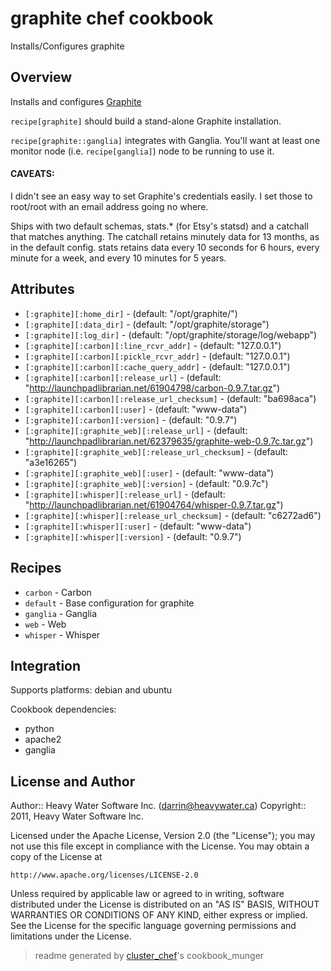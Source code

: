 # graphite chef cookbook

Installs/Configures graphite

## Overview

Installs and configures [Graphite](http://graphite.wikidot.com/)

`recipe[graphite]` should build a stand-alone Graphite installation.

`recipe[graphite::ganglia]` integrates with Ganglia. You'll want at least one
monitor node (i.e. `recipe[ganglia]`) node to be running to use it.

#### CAVEATS:

I didn't see an easy way to set Graphite's credentials easily.  I set those to
root/root with an email address going no where.

Ships with two default schemas, stats.* (for Etsy's statsd) and a catchall that
matches anything. The catchall retains minutely data for 13 months, as in the
default config. stats retains data every 10 seconds for 6 hours, every minute
for a week, and every 10 minutes for 5 years.

## Attributes

* `[:graphite][:home_dir]`            -  (default: "/opt/graphite/")
* `[:graphite][:data_dir]`            -  (default: "/opt/graphite/storage")
* `[:graphite][:log_dir]`             -  (default: "/opt/graphite/storage/log/webapp")
* `[:graphite][:carbon][:line_rcvr_addr]` -  (default: "127.0.0.1")
* `[:graphite][:carbon][:pickle_rcvr_addr]` -  (default: "127.0.0.1")
* `[:graphite][:carbon][:cache_query_addr]` -  (default: "127.0.0.1")
* `[:graphite][:carbon][:release_url]`        -  (default: "http://launchpadlibrarian.net/61904798/carbon-0.9.7.tar.gz")
* `[:graphite][:carbon][:release_url_checksum]` -  (default: "ba698aca")
* `[:graphite][:carbon][:user]`       -  (default: "www-data")
* `[:graphite][:carbon][:version]`    -  (default: "0.9.7")
* `[:graphite][:graphite_web][:release_url]` -  (default: "http://launchpadlibrarian.net/62379635/graphite-web-0.9.7c.tar.gz")
* `[:graphite][:graphite_web][:release_url_checksum]` -  (default: "a3e16265")
* `[:graphite][:graphite_web][:user]` -  (default: "www-data")
* `[:graphite][:graphite_web][:version]` -  (default: "0.9.7c")
* `[:graphite][:whisper][:release_url]` -  (default: "http://launchpadlibrarian.net/61904764/whisper-0.9.7.tar.gz")
* `[:graphite][:whisper][:release_url_checksum]` -  (default: "c6272ad6")
* `[:graphite][:whisper][:user]`      -  (default: "www-data")
* `[:graphite][:whisper][:version]`   -  (default: "0.9.7")

## Recipes 

* `carbon`                   - Carbon
* `default`                  - Base configuration for graphite
* `ganglia`                  - Ganglia
* `web`                      - Web
* `whisper`                  - Whisper
## Integration

Supports platforms: debian and ubuntu

Cookbook dependencies:
* python
* apache2
* ganglia


## License and Author

Author::                Heavy Water Software Inc. (<darrin@heavywater.ca>)
Copyright::             2011, Heavy Water Software Inc.

Licensed under the Apache License, Version 2.0 (the "License");
you may not use this file except in compliance with the License.
You may obtain a copy of the License at

    http://www.apache.org/licenses/LICENSE-2.0

Unless required by applicable law or agreed to in writing, software
distributed under the License is distributed on an "AS IS" BASIS,
WITHOUT WARRANTIES OR CONDITIONS OF ANY KIND, either express or implied.
See the License for the specific language governing permissions and
limitations under the License.

> readme generated by [cluster_chef](http://github.com/infochimps/cluster_chef)'s cookbook_munger
